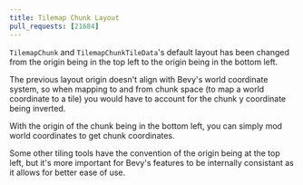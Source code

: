```yaml
---
title: Tilemap Chunk Layout
pull_requests: [21684]
---
```


`TilemapChunk` and `TilemapChunkTileData`'s default layout has been changed from the origin being in the top left to the origin being in the bottom left.

The previous layout origin doesn't align with Bevy's world coordinate system, so when mapping to and from chunk space (to map a world coordinate to a tile) you would have to account for the chunk y coordinate being inverted.

With the origin of the chunk being in the bottom left, you can simply mod world coordinates to get chunk coordinates.

Some other tiling tools have the convention of the origin being at the top left, but it's more important for Bevy's features
to be internally consistant as it allows for better ease of use.